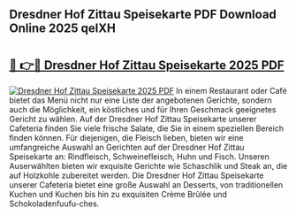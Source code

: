 ## Dresdner Hof Zittau Speisekarte PDF Download Online 2025 qelXH

# <h2><a href="http://gc6oqr.nevu.top/?p=Dresdner+Hof+Zittau+Speisekarte">🔗 👉🔴 Dresdner Hof Zittau Speisekarte 2025 PDF</a></h2>

[![Dresdner Hof Zittau Speisekarte 2025 PDF](https://i.imgur.com/dBaPXMq.png)](http://gc6oqr.nevu.top/?p=Dresdner+Hof+Zittau+Speisekarte)
In einem Restaurant oder Café bietet das Menü nicht nur eine Liste der angebotenen Gerichte, sondern auch die Möglichkeit, ein köstliches und für Ihren Geschmack geeignetes Gericht zu wählen. Auf der Dresdner Hof Zittau Speisekarte unserer Cafeteria finden Sie viele frische Salate, die Sie in einem speziellen Bereich finden können. Für diejenigen, die Fleisch lieben, bieten wir eine umfangreiche Auswahl an Gerichten auf der Dresdner Hof Zittau Speisekarte an: Rindfleisch, Schweinefleisch, Huhn und Fisch. Unseren Auserwählten bieten wir exquisite Gerichte wie Schaschlik und Steak an, die auf Holzkohle zubereitet werden. Die Dresdner Hof Zittau Speisekarte unserer Cafeteria bietet eine große Auswahl an Desserts, von traditionellen Kuchen und Kuchen bis hin zu exquisiten Crème Brûlée und Schokoladenfuufu-ches.
